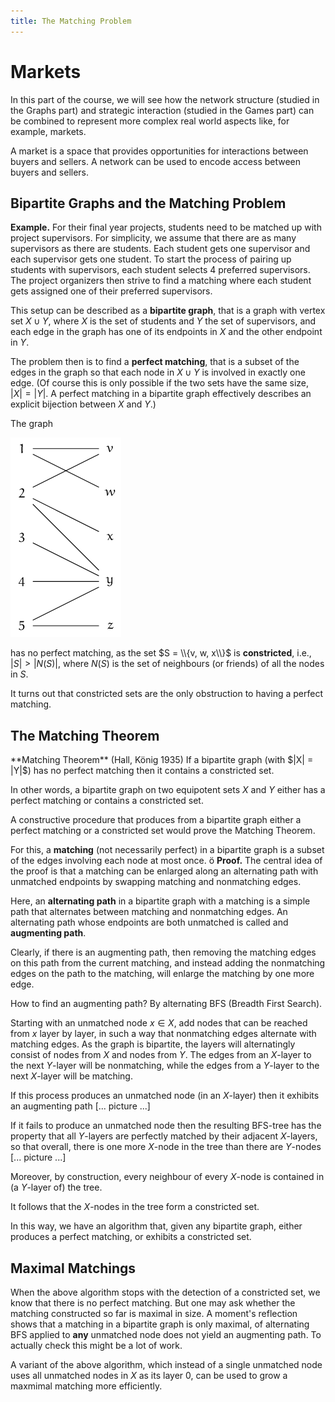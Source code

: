 ```yaml
---
title: The Matching Problem
---
```


# Markets

In this part of the course, we will see how the network structure
(studied in the Graphs part) and strategic interaction (studied in the
Games part) can be combined to represent more complex real world
aspects like, for example, markets.

A market is a space that provides opportunities for interactions
between buyers and sellers.  A network can be used to encode access
between buyers and sellers.

##  Bipartite Graphs and the Matching Problem

**Example.** For their final year projects, students need to be
matched up with project supervisors.  For simplicity, we assume that
there are as many supervisors as there are students.
Each student gets one supervisor and each supervisor gets one student.
To start the process of pairing up students with supervisors,
each student selects 4 preferred supervisors.  The project organizers
then strive to find a matching where each student gets assigned one of their
preferred supervisors.

This setup can be described as a __bipartite graph__, that is a graph
with vertex set $X \cup Y$, where $X$ is the set of students and $Y$
the set of supervisors, and each edge in the graph has one of its
endpoints in $X$ and the other endpoint in $Y$.

The problem then is to find a __perfect matching__, that is a subset
of the edges in the graph so that each node in $X \cup Y$ is involved
in exactly one edge.  (Of course this is only possible if the two sets
have the same size, $|X| = |Y|$.  A perfect matching in a bipartite
graph effectively describes an explicit bijection between $X$ and
$Y$.)

The graph

![a bipartite graph][matching1]

has no perfect matching, as the set
$S = \\{v, w, x\\}$ is **constricted**,
i.e.,
$|S| > |N(S)|$, where $N(S)$ is the set of
neighbours (or friends) of all the nodes in $S$.

It turns out that constricted sets are the only
obstruction to having a perfect matching.

## The Matching Theorem

<div class="note" markdown="1">
**Matching Theorem** (Hall, König 1935)  If a bipartite graph (with $|X| = |Y|$)
has no perfect matching then it contains a constricted set.
</div>

In other words, a bipartite graph on two equipotent sets $X$ and $Y$
either has a perfect matching or contains a constricted set.

A constructive procedure that produces from a bipartite graph
either a perfect matching or a constricted set would prove the Matching Theorem.

For this, a **matching** (not necessarily perfect) in a bipartite graph
is a subset of the edges involving
each node at most once.
ö
**Proof.** The central idea of the proof is that a matching can be
enlarged along an alternating path with unmatched endpoints by
swapping matching and nonmatching edges.

Here, an **alternating path** in a bipartite graph with a matching is
a simple path that alternates between matching and nonmatching edges.
An alternating path whose endpoints are both unmatched is called and
**augmenting path**.

Clearly, if there is an augmenting path, then removing the matching
edges on this path from the current matching, and instead adding the
nonmatching edges on the path to the matching, will enlarge the
matching by one more edge.

How to find an augmenting path?  By alternating BFS (Breadth First
Search).

Starting with an unmatched node $x \in X$,
add nodes that can be reached from $x$ layer by layer,
in such a way that nonmatching edges alternate with matching edges.
As the graph is bipartite, the layers will alternatingly
consist of nodes from $X$ and nodes from $Y$.
The edges from an $X$-layer to the next $Y$-layer will be nonmatching,
while the edges from a $Y$-layer to the next $X$-layer will be matching.

If this process produces an unmatched node (in an $X$-layer)
then it exhibits an augmenting path [... picture ...]

If it fails to produce an unmatched node then the 
resulting BFS-tree has the property that all
$Y$-layers are perfectly matched by their adjacent $X$-layers,
so that overall, there is one more $X$-node in the tree than
there are $Y$-nodes [... picture ...]

Moreover, by construction, every neighbour of
every $X$-node is contained in (a $Y$-layer of) the tree.

It follows that the $X$-nodes in the tree form a constricted set.

In this way, we have an algorithm that, given any
bipartite graph, either produces a perfect matching,
or exhibits a constricted set.

##  Maximal Matchings

When the above algorithm stops with the detection of a constricted
set, we know that there is no perfect matching.  But one may ask
whether the matching constructed so far is maximal in size.  A
moment's reflection shows that a matching in a bipartite graph is only
maximal, of alternating BFS applied to **any** unmatched node does not
yield an augmenting path.  To actually check this might be a lot of
work.

A variant of the above algorithm, which instead of a single
unmatched node uses all unmatched nodes in $X$ as its layer $0$,
can be used to grow a maxmimal matching more efficiently.

[matching1]: /images/matching1.png
